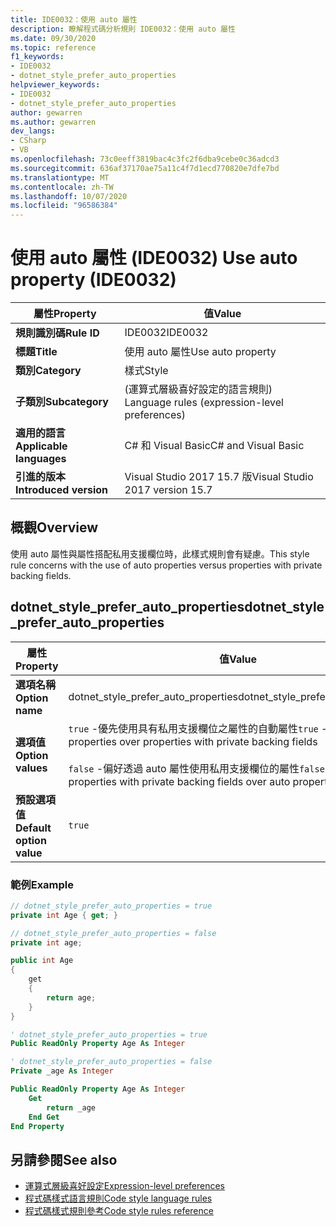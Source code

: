 ```yaml
---
title: IDE0032：使用 auto 屬性
description: 瞭解程式碼分析規則 IDE0032：使用 auto 屬性
ms.date: 09/30/2020
ms.topic: reference
f1_keywords:
- IDE0032
- dotnet_style_prefer_auto_properties
helpviewer_keywords:
- IDE0032
- dotnet_style_prefer_auto_properties
author: gewarren
ms.author: gewarren
dev_langs:
- CSharp
- VB
ms.openlocfilehash: 73c0eeff3819bac4c3fc2f6dba9cebe0c36adcd3
ms.sourcegitcommit: 636af37170ae75a11c4f7d1ecd770820e7dfe7bd
ms.translationtype: MT
ms.contentlocale: zh-TW
ms.lasthandoff: 10/07/2020
ms.locfileid: "96586384"
---
```

# <a name="use-auto-property-ide0032"></a><span data-ttu-id="a5e77-103">使用 auto 屬性 (IDE0032) </span><span class="sxs-lookup"><span data-stu-id="a5e77-103">Use auto property (IDE0032)</span></span>

|<span data-ttu-id="a5e77-104">屬性</span><span class="sxs-lookup"><span data-stu-id="a5e77-104">Property</span></span>|<span data-ttu-id="a5e77-105">值</span><span class="sxs-lookup"><span data-stu-id="a5e77-105">Value</span></span>|
|-|-|
| <span data-ttu-id="a5e77-106">**規則識別碼**</span><span class="sxs-lookup"><span data-stu-id="a5e77-106">**Rule ID**</span></span> | <span data-ttu-id="a5e77-107">IDE0032</span><span class="sxs-lookup"><span data-stu-id="a5e77-107">IDE0032</span></span> |
| <span data-ttu-id="a5e77-108">**標題**</span><span class="sxs-lookup"><span data-stu-id="a5e77-108">**Title**</span></span> | <span data-ttu-id="a5e77-109">使用 auto 屬性</span><span class="sxs-lookup"><span data-stu-id="a5e77-109">Use auto property</span></span> |
| <span data-ttu-id="a5e77-110">**類別**</span><span class="sxs-lookup"><span data-stu-id="a5e77-110">**Category**</span></span> | <span data-ttu-id="a5e77-111">樣式</span><span class="sxs-lookup"><span data-stu-id="a5e77-111">Style</span></span> |
| <span data-ttu-id="a5e77-112">**子類別**</span><span class="sxs-lookup"><span data-stu-id="a5e77-112">**Subcategory**</span></span> | <span data-ttu-id="a5e77-113"> (運算式層級喜好設定的語言規則) </span><span class="sxs-lookup"><span data-stu-id="a5e77-113">Language rules (expression-level preferences)</span></span> |
| <span data-ttu-id="a5e77-114">**適用的語言**</span><span class="sxs-lookup"><span data-stu-id="a5e77-114">**Applicable languages**</span></span> | <span data-ttu-id="a5e77-115">C# 和 Visual Basic</span><span class="sxs-lookup"><span data-stu-id="a5e77-115">C# and Visual Basic</span></span> |
| <span data-ttu-id="a5e77-116">**引進的版本**</span><span class="sxs-lookup"><span data-stu-id="a5e77-116">**Introduced version**</span></span> | <span data-ttu-id="a5e77-117">Visual Studio 2017 15.7 版</span><span class="sxs-lookup"><span data-stu-id="a5e77-117">Visual Studio 2017 version 15.7</span></span> |

## <a name="overview"></a><span data-ttu-id="a5e77-118">概觀</span><span class="sxs-lookup"><span data-stu-id="a5e77-118">Overview</span></span>

<span data-ttu-id="a5e77-119">使用 auto 屬性與屬性搭配私用支援欄位時，此樣式規則會有疑慮。</span><span class="sxs-lookup"><span data-stu-id="a5e77-119">This style rule concerns with the use of auto properties versus properties with private backing fields.</span></span>

## <a name="dotnet_style_prefer_auto_properties"></a><span data-ttu-id="a5e77-120">dotnet_style_prefer_auto_properties</span><span class="sxs-lookup"><span data-stu-id="a5e77-120">dotnet_style_prefer_auto_properties</span></span>

|<span data-ttu-id="a5e77-121">屬性</span><span class="sxs-lookup"><span data-stu-id="a5e77-121">Property</span></span>|<span data-ttu-id="a5e77-122">值</span><span class="sxs-lookup"><span data-stu-id="a5e77-122">Value</span></span>|
|-|-|
| <span data-ttu-id="a5e77-123">**選項名稱**</span><span class="sxs-lookup"><span data-stu-id="a5e77-123">**Option name**</span></span> | <span data-ttu-id="a5e77-124">dotnet_style_prefer_auto_properties</span><span class="sxs-lookup"><span data-stu-id="a5e77-124">dotnet_style_prefer_auto_properties</span></span>
| <span data-ttu-id="a5e77-125">**選項值**</span><span class="sxs-lookup"><span data-stu-id="a5e77-125">**Option values**</span></span> | <span data-ttu-id="a5e77-126">`true` -優先使用具有私用支援欄位之屬性的自動屬性</span><span class="sxs-lookup"><span data-stu-id="a5e77-126">`true` - Prefer auto properties over properties with private backing fields</span></span><br /><br /><span data-ttu-id="a5e77-127">`false` -偏好透過 auto 屬性使用私用支援欄位的屬性</span><span class="sxs-lookup"><span data-stu-id="a5e77-127">`false` - Prefer properties with private backing fields over auto properties</span></span> |
| <span data-ttu-id="a5e77-128">**預設選項值**</span><span class="sxs-lookup"><span data-stu-id="a5e77-128">**Default option value**</span></span> | `true` |

### <a name="example"></a><span data-ttu-id="a5e77-129">範例</span><span class="sxs-lookup"><span data-stu-id="a5e77-129">Example</span></span>

```csharp
// dotnet_style_prefer_auto_properties = true
private int Age { get; }

// dotnet_style_prefer_auto_properties = false
private int age;

public int Age
{
    get
    {
        return age;
    }
}
```

```vb
' dotnet_style_prefer_auto_properties = true
Public ReadOnly Property Age As Integer

' dotnet_style_prefer_auto_properties = false
Private _age As Integer

Public ReadOnly Property Age As Integer
    Get
        return _age
    End Get
End Property
```

## <a name="see-also"></a><span data-ttu-id="a5e77-130">另請參閱</span><span class="sxs-lookup"><span data-stu-id="a5e77-130">See also</span></span>

- [<span data-ttu-id="a5e77-131">運算式層級喜好設定</span><span class="sxs-lookup"><span data-stu-id="a5e77-131">Expression-level preferences</span></span>](expression-level-preferences.md)
- [<span data-ttu-id="a5e77-132">程式碼樣式語言規則</span><span class="sxs-lookup"><span data-stu-id="a5e77-132">Code style language rules</span></span>](language-rules.md)
- [<span data-ttu-id="a5e77-133">程式碼樣式規則參考</span><span class="sxs-lookup"><span data-stu-id="a5e77-133">Code style rules reference</span></span>](index.md)
